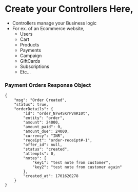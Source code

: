 # Create your Controllers Here,

- Controllers manage your Business logic
- For ex. of an Ecommerce website,
  - Users
  - Cart
  - Products
  - Payments
  - Campaign
  - GiftCards
  - Subscriptions
  - Etc...

### Payment Orders Response Object

```
{
    "msg": "Order Created",
    "status": true,
    "orderDetails": {
        "id": "order_N7w4SKrPVmR10t",
        "entity": "order",
        "amount": 24000,
        "amount_paid": 0,
        "amount_due": 24000,
        "currency": "INR",
        "receipt": "order-receipt#-1",
        "offer_id": null,
        "status": "created",
        "attempts": 0,
        "notes": {
            "key1": "test note from customer",
            "key2": "test note from customer again"
        },
        "created_at": 1701620278
    }
}
```
